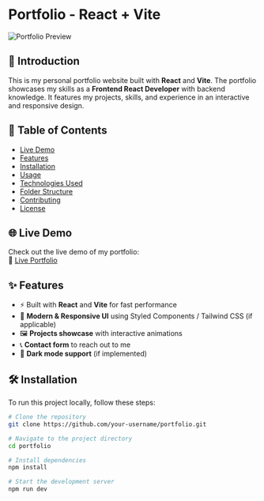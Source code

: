 # Portfolio - React + Vite  

![Portfolio Preview](https://cosmic-bombolone-28a715.netlify.app/)  

## 🚀 Introduction  
This is my personal portfolio website built with **React** and **Vite**. The portfolio showcases my skills as a **Frontend React Developer** with backend knowledge. It features my projects, skills, and experience in an interactive and responsive design.  

## 📑 Table of Contents  
- [Live Demo](#-live-demo)  
- [Features](#-features)  
- [Installation](#-installation)  
- [Usage](#-usage)  
- [Technologies Used](#-technologies-used)  
- [Folder Structure](#-folder-structure)  
- [Contributing](#-contributing)  
- [License](#-license)  

## 🌐 Live Demo  
Check out the live demo of my portfolio:  
🔗 [Live Portfolio](https://cosmic-bombolone-28a715.netlify.app/)  

## ✨ Features  
- ⚡ Built with **React** and **Vite** for fast performance  
- 🎨 **Modern & Responsive UI** using Styled Components / Tailwind CSS (if applicable)  
- 🖼️ **Projects showcase** with interactive animations  
- 📞 **Contact form** to reach out to me  
- 🌙 **Dark mode support** (if implemented)  

## 🛠️ Installation  

To run this project locally, follow these steps:  

```sh
# Clone the repository
git clone https://github.com/your-username/portfolio.git

# Navigate to the project directory
cd portfolio

# Install dependencies
npm install

# Start the development server
npm run dev
